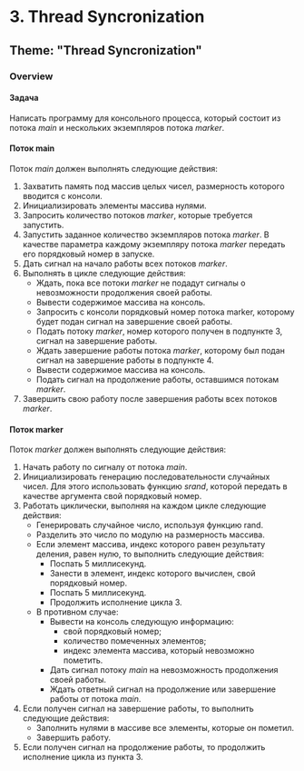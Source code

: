 # 3. Thread Syncronization

## Theme: "Thread Syncronization"

### Overview

#### Задача
Написать программу для консольного процесса, который состоит из потока _main_ и нескольких экземпляров потока _marker_.
#### Поток main
Поток _main_ должен выполнять следующие действия:
1. Захватить память под массив целых чисел, размерность которого вводится с консоли. 
2. Инициализировать элементы массива нулями. 
3. Запросить количество потоков _marker_, которые требуется запустить. 
4. Запустить заданное количество экземпляров потока _marker_. В качестве параметра каждому экземпляру потока _marker_ передать его порядковый номер в запуске. 
5. Дать сигнал на начало работы всех потоков _marker_. 
6. Выполнять в цикле следующие действия: 
    + Ждать, пока все потоки _marker_ не подадут сигналы о невозможности продолжения своей работы. 
    + Вывести содержимое массива на консоль. 
    + Запросить с консоли порядковый номер потока marker, которому будет подан сигнал на завершение своей работы. 
    + Подать потоку _marker_, номер которого получен в подпункте 3, сигнал на завершение работы. 
    + Ждать завершение работы потока _marker_, которому был подан сигнал на завершение работы в подпункте 4. 
    + Вывести содержимое массива на консоль. 
    + Подать сигнал на продолжение работы, оставшимся потокам _marker_. 
7. Завершить свою работу после завершения работы всех потоков _marker_.

#### Поток marker
Поток _marker_ должен выполнять следующие действия: 
1. Начать работу по сигналу от потока _main_. 
2. Инициализировать генерацию последовательности случайных чисел. Для этого использовать функцию _srand_, которой передать в качестве аргумента свой порядковый номер. 
3. Работать циклически, выполняя на каждом цикле следующие действия: 
    + Генерировать случайное число, используя функцию rand. 
    + Разделить это число по модулю на размерность массива. 
    + Если элемент массива, индекс которого равен результату деления, равен нулю, то выполнить следующие действия: 
        - Поспать 5 миллисекунд. 
        - Занести в элемент, индекс которого вычислен, свой порядковый номер. 
        - Поспать 5 миллисекунд. 
        - Продолжить исполнение цикла 3. 
    + В противном случае: 
        - Вывести на консоль следующую информацию: 
            - свой порядковый номер; 
            - количество помеченных элементов; 
            - индекс элемента массива, который невозможно пометить. 
        - Дать сигнал потоку _main_ на невозможность продолжения своей работы. 
        - Ждать ответный сигнал на продолжение или завершение работы от потока _main_. 
4. Если получен сигнал на завершение работы, то выполнить следующие действия: 
    - Заполнить нулями в массиве все элементы, которые он пометил. 
    - Завершить работу. 
5. Если получен сигнал на продолжение работы, то продолжить исполнение цикла из пункта 3.
